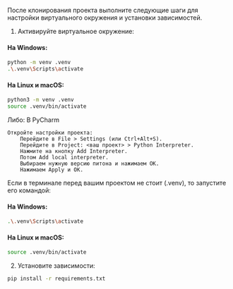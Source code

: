 После клонирования проекта выполните следующие шаги для настройки виртуального окружения и установки зависимостей.

1. Активируйте виртуальное окружение:
#### На Windows:
```bash
python -m venv .venv
.\.venv\Scripts\activate
```

#### На Linux и macOS:
```bash
python3 -m venv .venv
source .venv/bin/activate
```
Либо: В PyCharm

    Откройте настройки проекта:
        Перейдите в File > Settings (или Ctrl+Alt+S).
        Перейдите в Project: <ваш проект> > Python Interpreter.
        Нажмите на кнопку Add Interpreter.
        Потом Add local interpreter.
        Выбираем нужную версию питона и нажимаем OK.
        Нажимаем Apply и OK.
Если в терминале перед вашим проектом не стоит (.venv), то запустите его командой:
#### На Windows:
```bash
.\.venv\Scripts\activate
```

#### На Linux и macOS:
```bash
source .venv/bin/activate
```


2. Установите зависимости:
```bash
pip install -r requirements.txt
```
